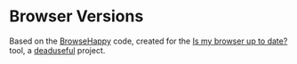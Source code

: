 Browser Versions
================

Based on the [BrowseHappy](https://github.com/WordPress/browsehappy/blob/master/functions.php) code, created for the
 [Is my browser up to date?](http://deaduseful.com/browsercheck/) tool, a [deaduseful](http://deaduseful.com/) project.